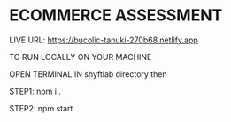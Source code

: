# ECOMMERCE ASSESSMENT


LIVE URL: https://bucolic-tanuki-270b68.netlify.app

TO RUN LOCALLY ON YOUR MACHINE

OPEN TERMINAL IN shyftlab directory then 

STEP1: npm i . 

STEP2: npm start 

